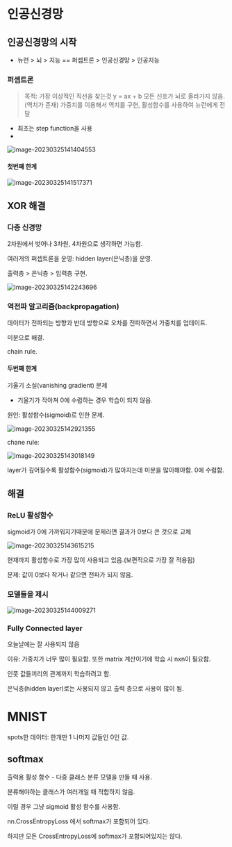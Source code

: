# 인공신경망

## 인공신경망의 시작

- 뉴런 > 뇌 > 지능 == 퍼셉트론 > 인공신경망 > 인공지능

### 퍼셉트론
> 목적: 가장 이상적인 직선을 찾는것
> y = ax + b
모든 신호가 뇌로 올라가지 않음.(역치가 존재)
가중치를 이용해서 역치를 구현, 활성함수를 사용하여 뉴런에게 전달

- 최초는 step function을 사용
- 
![image-20230325141404553](/Users/eisen/Documents/Github/blog-contents-b/computer-science/artificial-intelligence/introduction-to-deep-learning/week4.assets/image-20230325141404553.png)

#### 첫번째 한계

![image-20230325141517371](/Users/eisen/Documents/Github/blog-contents-b/computer-science/artificial-intelligence/introduction-to-deep-learning/week4.assets/image-20230325141517371.png)



## XOR 해결

### 다층 신경망

2차원에서 벗어나 3차원, 4차원으로 생각하면 가능함.

여러개의 퍼셉트론을 운영: hidden layer(은닉층)을 운영. 

출력층 > 은닉층 > 입력층 구현.

![image-20230325142243696](/Users/eisen/Documents/Github/blog-contents-b/computer-science/artificial-intelligence/introduction-to-deep-learning/week4.assets/image-20230325142243696.png)



### 역전파 알고리즘(backpropagation)

데이터가 전파되는 방향과 반대 방향으로 오차를 전파하면서 가중치를 업데이트.

미분으로 해결.

chain rule.



#### 두번째 한계

기울기 소실(vanishing gradient) 문제

- 기울기가 작아져 0에 수렴하는 경우 학습이 되지 않음.

원인: 활성함수(sigmoid)로 인한 문제.

![image-20230325142921355](/Users/eisen/Documents/Github/blog-contents-b/computer-science/artificial-intelligence/introduction-to-deep-learning/week4.assets/image-20230325142921355.png)



chane rule:

![image-20230325143018149](/Users/eisen/Documents/Github/blog-contents-b/computer-science/artificial-intelligence/introduction-to-deep-learning/week4.assets/image-20230325143018149.png)

layer가 깊어질수록 활성함수(sigmoid)가 많아지는데 미분을 많이해야함. 0에 수렴함.



## 해결

### ReLU 활성함수

sigmoid가 0에 가까워지기때문에 문제라면 결과가 0보다 큰 것으로 교체

![image-20230325143615215](/Users/eisen/Documents/Github/blog-contents-b/computer-science/artificial-intelligence/introduction-to-deep-learning/week4.assets/image-20230325143615215.png)

현재까지 활성함수로 가장 많이 사용되고 있음.(보편적으로 가장 잘 적용됨)

문제: 값이 0보다 작거나 같으면 전파가 되지 않음.

### 모델들을 제시

![image-20230325144009271](/Users/eisen/Documents/Github/blog-contents-b/computer-science/artificial-intelligence/introduction-to-deep-learning/week4.assets/image-20230325144009271.png)



### Fully Connected layer

오늘날에는 잘 사용되지 않음

이유: 가중치가 너무 많이 필요함. 또한 matrix 계산이기에 학습 시 nxn이 필요함.

인풋 값들끼리의 관계까지 학습하려고 함.

은닉층(hidden layer)로는 사용되지 않고 출력 층으로 사용이 많이 됨.



# MNIST

spots한 데이터: 한개만 1 나머지 값들인 0인 값.



## softmax

출력용 활성 함수 - 다중 클래스 분류 모델을 만들 때 사용.

분류해야하는 클래스가 여러개일 때 적합하지 않음.

이럴 경우 그냥 sigmoid 활성 함수를 사용함.

nn.CrossEntropyLoss 에서 softmax가 포함되어 있다.

하지만 모든 CrossEntropyLoss에 softmax가 포함되어있지는 않다.



